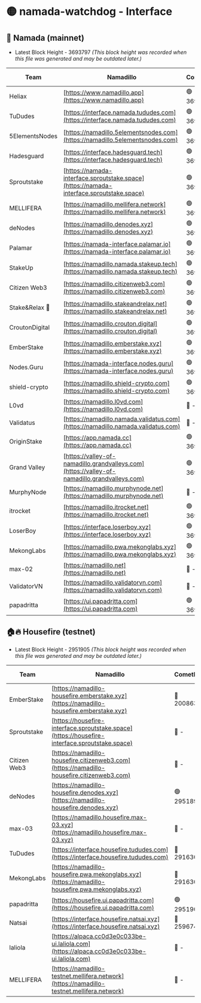 # 🟡 namada-watchdog - Interface

## 🚀 Namada (mainnet)
- Latest Block Height - 3693797 *(This block height was recorded when this file was generated and may be outdated later.)*

| Team | Namadillo | CometBFT | Indexer | MASP Indexer |
|-|-|-|-|-|
| Heliax | [https://www.namadillo.app](https://www.namadillo.app) | 🟢 3693774 | 🟢 3693774 | 🟢 3693774 |
| TuDudes | [https://interface.namada.tududes.com](https://interface.namada.tududes.com) | 🟢 3693772 | 🟢 3693771 | 🟢 3693771 |
| 5ElementsNodes | [https://namadillo.5elementsnodes.com](https://namadillo.5elementsnodes.com) | 🟢 3693775 | 🟢 3693774 | 🟢 3693775 |
| Hadesguard | [https://interface.hadesguard.tech](https://interface.hadesguard.tech) | 🟢 3693775 | 🟢 3693771 | 🟢 3693772 |
| Sproutstake | [https://namada-interface.sproutstake.space](https://namada-interface.sproutstake.space) | 🟢 3693776 | 🟢 3693776 | 🟢 3693776 |
| MELLIFERA | [https://namadillo.mellifera.network](https://namadillo.mellifera.network) | 🟢 3693777 | 🟢 3693777 | 🟢 3693777 |
| deNodes | [https://namadillo.denodes.xyz](https://namadillo.denodes.xyz) | 🟢 3693778 | 🟢 3693778 | 🟢 3693777 |
| Palamar | [https://namada-interface.palamar.io](https://namada-interface.palamar.io) | 🟢 3693779 | 🟢 3693778 | 🟢 3693778 |
| StakeUp | [https://namadillo.namada.stakeup.tech](https://namadillo.namada.stakeup.tech) | 🟢 3693779 | 🟢 3693779 | 🟢 3693779 |
| Citizen Web3 | [https://namadillo.citizenweb3.com](https://namadillo.citizenweb3.com) | 🟢 3693780 | 🟢 3693778 | 🟢 3693779 |
| Stake&Relax 🦥 | [https://namadillo.stakeandrelax.net](https://namadillo.stakeandrelax.net) | 🟢 3693781 | 🟢 3693781 | 🟢 3693780 |
| CroutonDigital | [https://namadillo.crouton.digital](https://namadillo.crouton.digital) | 🟢 3693782 | 🟢 3693782 | 🟢 3693782 |
| EmberStake | [https://namadillo.emberstake.xyz](https://namadillo.emberstake.xyz) | 🟢 3693782 | 🟢 3693782 | 🟢 3693782 |
| Nodes.Guru | [https://namada-interface.nodes.guru](https://namada-interface.nodes.guru) | 🟢 3693783 | 🟢 3693783 | 🟢 3693783 |
| shield-crypto | [https://namadillo.shield-crypto.com](https://namadillo.shield-crypto.com) | 🟢 3693784 | 🟢 3693783 | 🟢 3693783 |
| L0vd | [https://namadillo.l0vd.com](https://namadillo.l0vd.com) | 🔴 - | 🔴 - | 🔴 - |
| Validatus | [https://namadillo.namada.validatus.com](https://namadillo.namada.validatus.com) | 🔴 - | 🔴 - | 🔴 - |
| OriginStake | [https://app.namada.cc](https://app.namada.cc) | 🟢 3693789 | 🟢 3693788 | 🟢 3693788 |
| Grand Valley | [https://valley-of-namadillo.grandvalleys.com](https://valley-of-namadillo.grandvalleys.com) | 🟢 3693789 | 🟢 3693788 | 🟢 3693789 |
| MurphyNode | [https://namadillo.murphynode.net](https://namadillo.murphynode.net) | 🔴 - | 🔴 - | 🔴 - |
| itrocket | [https://namadillo.itrocket.net](https://namadillo.itrocket.net) | 🟢 3693791 | 🟢 3693791 | 🟢 3693791 |
| LoserBoy | [https://interface.loserboy.xyz](https://interface.loserboy.xyz) | 🟢 3693792 | 🟢 3693792 | 🟢 3693791 |
| MekongLabs | [https://namadillo.pwa.mekonglabs.xyz](https://namadillo.pwa.mekonglabs.xyz) | 🟢 3693792 | 🟢 3693792 | 🟢 3693792 |
| max-02 | [https://namadillo.net](https://namadillo.net) | 🔴 - | 🔴 - | 🔴 - |
| ValidatorVN | [https://namadillo.validatorvn.com](https://namadillo.validatorvn.com) | 🔴 - | 🔴 - | 🔴 - |
| papadritta | [https://ui.papadritta.com](https://ui.papadritta.com) | 🟢 3693797 | 🟢 3693797 | 🟢 3693797 |

## 🏠🔥 Housefire (testnet)
- Latest Block Height - 2951905 *(This block height was recorded when this file was generated and may be outdated later.)*

| Team | Namadillo | CometBFT | Indexer | MASP Indexer |
|-|-|-|-|-|
| EmberStake | [https://namadillo-housefire.emberstake.xyz](https://namadillo-housefire.emberstake.xyz) | 🔴 2008636 | 🔴 - | 🔴 - |
| Sproutstake | [https://housefire-interface.sproutstake.space](https://housefire-interface.sproutstake.space) | 🔴 - | 🔴 - | 🔴 - |
| Citizen Web3 | [https://namadillo-housefire.citizenweb3.com](https://namadillo-housefire.citizenweb3.com) | 🔴 - | 🔴 - | 🔴 - |
| deNodes | [https://namadillo-housefire.denodes.xyz](https://namadillo-housefire.denodes.xyz) | 🟢 2951896 | 🟢 2951896 | 🟢 2951896 |
| max-03 | [https://namadillo.housefire.max-03.xyz](https://namadillo.housefire.max-03.xyz) | 🔴 - | 🔴 - | 🔴 - |
| TuDudes | [https://interface.housefire.tududes.com](https://interface.housefire.tududes.com) | 🔴 2916306 | 🔴 2916306 | 🔴 2916306 |
| MekongLabs | [https://namadillo-housefire.pwa.mekonglabs.xyz](https://namadillo-housefire.pwa.mekonglabs.xyz) | 🔴 2916306 | 🔴 2916306 | 🔴 2916306 |
| papadritta | [https://housefire.ui.papadritta.com](https://housefire.ui.papadritta.com) | 🟢 2951905 | 🟢 2951905 | 🟢 2951905 |
| Natsai | [https://interface.housefire.natsai.xyz](https://interface.housefire.natsai.xyz) | 🔴 2596741 | 🔴 2596741 | 🔴 2596741 |
| laliola | [https://alpaca.cc0d3e0c033be-ui.laliola.com](https://alpaca.cc0d3e0c033be-ui.laliola.com) | 🔴 - | 🔴 - | 🔴 - |
| MELLIFERA | [https://namadillo-testnet.mellifera.network](https://namadillo-testnet.mellifera.network) | 🔴 - | 🔴 2778001 | 🔴 2607259 |

